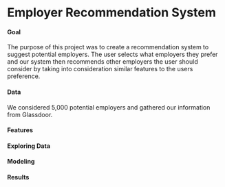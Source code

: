 # Employer Recommendation System
#### Goal
The purpose of this project was to create a recommendation system to suggest potential employers. The user selects what employers they prefer and our system then recommends other employers the user should consider by taking into consideration similar features to the users preference. 

#### Data 
We considered 5,000 potential employers and gathered our information from Glassdoor. 

#### Features 


#### Exploring Data

#### Modeling

#### Results 

